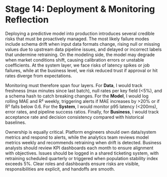 # Stage 14: Deployment & Monitoring Reflection

Deploying a predictive model into production introduces several credible risks that must be proactively managed. The most likely failure modes include schema drift when input data formats change, rising null or missing values due to upstream data pipeline issues, and delayed or incorrect labels that undermine retraining. On the modeling side, the model may degrade when market conditions shift, causing calibration errors or unstable coefficients. At the system layer, we face risks of latency spikes or job failures, while at the business level, we risk reduced trust if approval or hit rates diverge from expectations.

Monitoring must therefore span four layers. For **Data**, I would track freshness (max minutes since last batch), null rates per key field (<5%), and a schema hash to catch breaking changes. For the **Model**, I would log rolling MAE and R² weekly, triggering alerts if MAE increases by >20% or if R² falls below 0.6. For the **System**, I would monitor p95 latency (<200ms), error rates, and pipeline success ratios. Finally, for **Business**, I would track acceptance rate and decision consistency compared with historical baselines.

Ownership is equally critical. Platform engineers should own data/system metrics and respond to alerts, while the analytics team reviews model metrics weekly and recommends retraining when drift is detected. Business analysts should review KPI dashboards each month to ensure alignment with objectives. Issues should be logged in a shared ticketing system, with retraining scheduled quarterly or triggered when population stability index exceeds 5%. Clear roles and dashboards ensure risks are visible, responsibilities are explicit, and handoffs are smooth.

